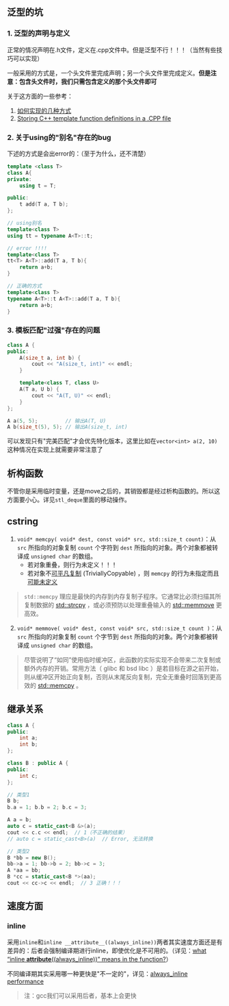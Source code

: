 ## 泛型的坑

### 1. 泛型的声明与定义

正常的情况声明在.h文件，定义在.cpp文件中。但是泛型不行！！！（当然有些技巧可以实现）

一般采用的方式是，一个头文件里完成声明；另一个头文件里完成定义。**但是注意：包含头文件时，我们只需包含定义的那个头文件即可**

关于这方面的一些参考：

1. [如何实现的几种方式](https://www.codeproject.com/Articles/48575/How-to-define-a-template-class-in-a-h-file-and-imp)
2. [Storing C++ template function definitions in a .CPP file](https://stackoverflow.com/questions/115703/storing-c-template-function-definitions-in-a-cpp-file)

### 2. 关于using的"别名"存在的bug

下述的方式是会出error的：（至于为什么，还不清楚）

```cpp
template <class T>
class A{
private:
    using t = T;

public:
    t add(T a, T b);
};

// using别名
template<class T>
using tt = typename A<T>::t;

// error !!!!
template<class T>
tt<T> A<T>::add(T a, T b){
    return a+b;
}

// 正确的方式
template<class T>
typename A<T>::t A<T>::add(T a, T b){
    return a+b;
}
```

### 3. 模板匹配"过强"存在的问题

```cpp
class A {
public:
    A(size_t a, int b) {
        cout << "A(size_t, int)" << endl;
    }

    template<class T, class U>
    A(T a, U b) {
        cout << "A(T, U)" << endl;
    }
};

A a(5, 5);         // 输出A(T, U)
A b(size_t(5), 5); // 输出A(size_t, int)
```

可以发现只有"完美匹配"才会优先特化版本，这里比如在`vector<int> a(2, 10)`这种情况在实现上就需要非常注意了

## 析构函数

不管你是采用临时变量，还是move之后的，其销毁都是经过析构函数的。所以这方面要小心。详见`stl_deque`里面的移动操作。



## cstring

1. `void* memcpy( void* dest, const void* src, std::size_t count)`：从 `src` 所指向的对象复制 `count` 个字符到 `dest` 所指向的对象。两个对象都被转译成 `unsigned char` 的数组。
   - 若对象重叠，则行为未定义！！！
   - 若对象不[可平凡复制](https://zh.cppreference.com/w/cpp/named_req/TriviallyCopyable) (TriviallyCopyable) ，则 `memcpy` 的行为未指定而且[可能未定义](http://stackoverflow.com/questions/29777492)

> `std::memcpy` 理应是最快的内存到内存复制子程序。它通常比必须扫描其所复制数据的 [std::strcpy](https://zh.cppreference.com/w/cpp/string/byte/strcpy) ，或必须预防以处理重叠输入的 [std::memmove](https://zh.cppreference.com/w/cpp/string/byte/memmove) 更高效。

2. `void* memmove( void* dest, const void* src, std::size_t count )`：从 `src` 所指向的对象复制 `count` 个字节到 `dest` 所指向的对象。两个对象都被转译成 `unsigned char` 的数组。

> 尽管说明了“如同”使用临时缓冲区，此函数的实际实现不会带来二次复制或额外内存的开销。常用方法（ glibc 和 bsd libc ）是若目标在源之前开始，则从缓冲区开始正向复制，否则从末尾反向复制，完全无重叠时回落到更高效的 [std::memcpy](https://zh.cppreference.com/w/cpp/string/byte/memcpy) 。



## 继承关系

```cpp
class A {
public:
    int a;
    int b;
};

class B : public A {
public:
    int c;
};

// 类型1
B b;
b.a = 1; b.b = 2; b.c = 3;

A a = b;
auto c = static_cast<B &>(a);
cout << c.c << endl;  // 1（不正确的结果）
// auto c = static_cast<B>(a)  // Error, 无法转换

// 类型2
B *bb = new B();
bb->a = 1; bb->b = 2; bb->c = 3;
A *aa = bb;
B *cc = static_cast<B *>(aa);
cout << cc->c << endl;  // 3 正确！！！
```

## 速度方面

### inline

采用`inline`和`inline __attribute__((always_inline))`两者其实速度方面还是有差异的：后者会强制编译期进行inline，即使优化是不可用的。（详见：[what “inline __attribute__((always_inline))” means in the function?](https://stackoverflow.com/questions/22767523/what-inline-attribute-always-inline-means-in-the-function)）

不同编译期其实采用哪一种更快是"不一定的"，详见：[always_inline performance](https://indico.cern.ch/event/386232/sessions/159923/attachments/771039/1057534/always_inline_performance.pdf)

> 注：gcc我们可以采用后者，基本上会更快